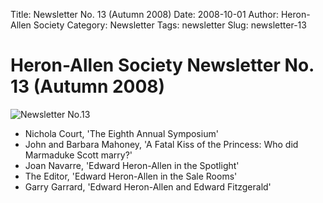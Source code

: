 Title: Newsletter No. 13 (Autumn 2008)
Date: 2008-10-01
Author: Heron-Allen Society
Category: Newsletter
Tags: newsletter
Slug: newsletter-13

# Heron-Allen Society Newsletter No. 13 (Autumn 2008)

![Newsletter No.13](/images/newsletters/newsl13.jpg)

- Nichola Court, 'The Eighth Annual Symposium'
- John and Barbara Mahoney, 'A Fatal Kiss of the Princess: Who did Marmaduke Scott marry?'
- Joan Navarre, 'Edward Heron-Allen in the Spotlight'
- The Editor, 'Edward Heron-Allen in the Sale Rooms'
- Garry Garrard, 'Edward Heron-Allen and Edward Fitzgerald' 